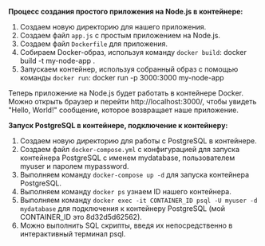 **Процесс создания простого приложения на Node.js в контейнере:**
 
1. Создаем новую директорию для нашего приложения.
2. Создаем файл `app.js` с простым приложением на Node.js.
3. Создаем файл `Dockerfile` для приложения.
4. Собираем Docker-образ, используя команду `docker build`: docker build -t my-node-app .
5. Запускаем контейнер, используя собранный образ с помощью команды `docker run`: docker run -p 3000:3000 my-node-app
 
Теперь приложение на Node.js будет работать в контейнере Docker. Можно открыть браузер и перейти http://localhost:3000/, чтобы увидеть "Hello, World!" сообщение, которое возвращает наше приложение.



**Запуск PostgreSQL в контейнере, подключение к контейнеру:**

1. Создаем новую директорию для работы с PostgreSQL в контейнере.
2. Создаем файл `docker-compose.yml` с конфигурацией для запуска контейнера PostgreSQL с именем mydatabase, пользователем myuser и паролем mypassword.
3. Выполняем команду `docker-compose up -d` для запуска контейнера PostgreSQL.
4. Выполняем команду `docker ps` узнаем ID нашего контейнера.
5. Выполняем команду `docker exec -it CONTAINER_ID psql -U myuser -d mydatabase` для подключения к контейнеру PostgreSQL (мой CONTAINER_ID это 8d32d5d62562).
6. Можно выполнить SQL скрипты, введя их непосредственно в интерактивный терминал psql.